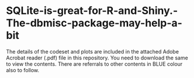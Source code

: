 # SQLite-is-great-for-R-and-Shiny.-The-dbmisc-package-may-help-a-bit

The details of the codeset and plots are included in the attached Adobe Acrobat reader (.pdf) file in this repository. 
You need to download the same to view the contents. There are referrals to other contents in BLUE colour also to follow.
